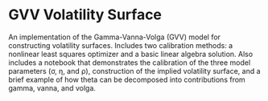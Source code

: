 # GVV Volatility Surface

An implementation of the Gamma-Vanna-Volga (GVV) model for constructing volatility surfaces. Includes two calibration methods: a nonlinear least squares optimizer and a basic linear algebra solution.
Also includes a notebook that demonstrates the calibration of the three model parameters (σ, η, and ρ), construction of the implied volatility surface, and a brief example of how theta can be decomposed into contributions from gamma, vanna, and volga.
